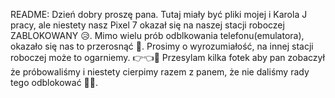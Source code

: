 README:
Dzień dobry proszę pana. Tutaj miały być pliki mojej i Karola J pracy, ale niestety nasz Pixel 7 okazał się na naszej stacji roboczej ZABLOKOWANY 😥.
Mimo wielu prób odblkowania telefonu(emulatora), okazało się nas to przerosnąć 🥹. Prosimy o wyrozumiałość, na innej stacji roboczej może to ogarniemy. 👉👈🥺
Przesylam kilka fotek aby pan zobaczył że próbowaliśmy i niestety cierpimy razem z panem, że nie daliśmy rady tego odblokować 😶‍🌫️.
